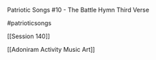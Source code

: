 Patriotic Songs #10 - The Battle Hymn Third Verse

#patrioticsongs 

[[Session 140]]

[[Adoniram Activity Music Art]]
